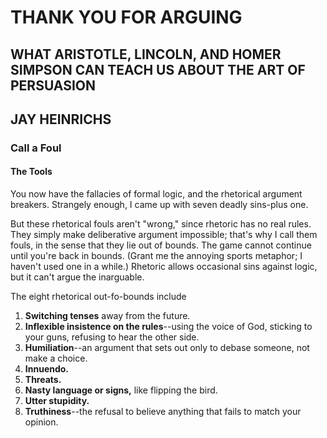 # THANK YOU FOR ARGUING
## WHAT ARISTOTLE, LINCOLN, AND HOMER SIMPSON CAN TEACH US ABOUT THE ART OF PERSUASION
## JAY HEINRICHS

### Call a Foul

#### The Tools
You now have the fallacies of formal logic, and the rhetorical argument breakers. Strangely enough, I came up with seven deadly sins-plus one.  
  
But these rhetorical fouls aren't "wrong," since rhetoric has no real rules. They simply make deliberative argument impossible; that's why I call them fouls, in the sense that they lie out of bounds. The game cannot continue until you're back in bounds. (Grant me the annoying sports metaphor; I haven't used one in a while.) Rhetoric allows occasional sins against logic, but it can't argue the inarguable.  
  
The eight rhetorical out-fo-bounds include  
1. **Switching tenses** away from the future.
2. **Inflexible insistence on the rules**--using the voice of God, sticking to your guns, refusing to hear the other side.  
3. **Humiliation**--an argument that sets out only to debase someone, not make a choice.  
4. **Innuendo.**
5. **Threats.**
6. **Nasty language or signs,** like flipping the bird.
7. **Utter stupidity.**
8. **Truthiness**--the refusal to believe anything that fails to match your opinion.